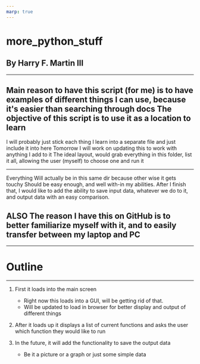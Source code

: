 ```yaml
---
marp: true
---
```


# more_python_stuff
By Harry F. Martin III
---

---
Main reason to have this script (for me) is to have examples of different things I can use, because it's easier than searching through docs
The objective of this script is to use it as a location to learn
---

   I will probably just stick each thing I learn into a separate file and just include it into here
   Tomorrow I will work on updating this to work with anything I add to it
   The ideal layout, would grab everything in this folder, list it all, allowing the user (myself) to choose one and run it

---
Everything Will actually be in this same dir because other wise it gets touchy
Should be easy enough, and well with-in my abilities.
After I finish that, I would like to add the ability to save input data, whatever we do to it, and output data with an easy comparison.


ALSO
The reason I have this on GitHub is to better familiarize myself with it, and to easily transfer between my laptop and PC
---
---
# Outline

---

1) First it loads into the main screen
    - Right now this loads into a GUI, will be getting rid of that.
    - Will be updated to load in browser for better display and output of different things
2) After it loads up it displays a list of current functions and asks the user which function they would like to run

3) In the future, it will add the functionality to save the output data
    - Be it a picture or a graph or just some simple data